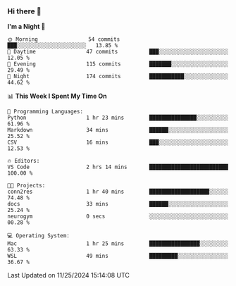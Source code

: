 ### Hi there 👋

<!--
**ALiersEL/ALiersEL** is a ✨ _special_ ✨ repository because its `README.md` (this file) appears on your GitHub profile.

Here are some ideas to get you started:

- 🔭 I’m currently working on ...
- 🌱 I’m currently learning ...
- 👯 I’m looking to collaborate on ...
- 🤔 I’m looking for help with ...
- 💬 Ask me about ...
- 📫 How to reach me: ...
- 😄 Pronouns: ...
- ⚡ Fun fact: ...
-->

<!--START_SECTION:waka-->
**I'm a Night 🦉** 

```text
🌞 Morning                54 commits          ███░░░░░░░░░░░░░░░░░░░░░░   13.85 % 
🌆 Daytime                47 commits          ███░░░░░░░░░░░░░░░░░░░░░░   12.05 % 
🌃 Evening                115 commits         ███████░░░░░░░░░░░░░░░░░░   29.49 % 
🌙 Night                  174 commits         ███████████░░░░░░░░░░░░░░   44.62 % 
```


📊 **This Week I Spent My Time On** 

```text
💬 Programming Languages: 
Python                   1 hr 23 mins        ███████████████░░░░░░░░░░   61.96 % 
Markdown                 34 mins             ██████░░░░░░░░░░░░░░░░░░░   25.52 % 
CSV                      16 mins             ███░░░░░░░░░░░░░░░░░░░░░░   12.53 % 

🔥 Editors: 
VS Code                  2 hrs 14 mins       █████████████████████████   100.00 % 

🐱‍💻 Projects: 
conn2res                 1 hr 40 mins        ███████████████████░░░░░░   74.48 % 
docs                     33 mins             ██████░░░░░░░░░░░░░░░░░░░   25.24 % 
neurogym                 0 secs              ░░░░░░░░░░░░░░░░░░░░░░░░░   00.28 % 

💻 Operating System: 
Mac                      1 hr 25 mins        ████████████████░░░░░░░░░   63.33 % 
WSL                      49 mins             █████████░░░░░░░░░░░░░░░░   36.67 % 
```


 Last Updated on 11/25/2024 15:14:08 UTC
<!--END_SECTION:waka-->
